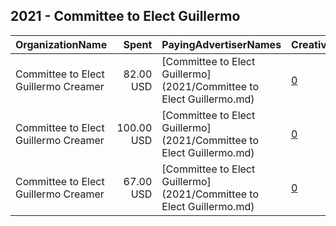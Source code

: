 ## 2021 - Committee to Elect Guillermo 
|OrganizationName|Spent|PayingAdvertiserNames|CreativeUrls|Impressions|Genders|AgeBrackets|CountryCodes|BillingAddresses|CandidateBallotInformation|
|:---|---:|:---|:---|---:|:---|:---|:---|:---|:---|
|Committee to Elect Guillermo Creamer|82.00 USD|[Committee to Elect Guillermo](2021/Committee to Elect Guillermo.md)|[0](https://www.snap.com/political-ads/asset/3ed1f90645caadd54556d98a6300fe143de532e6d2d41c861b4a78448459c11b?mediaType=jpeg)|14,081||23-40|united states|US|Guillermo Creamer for Worcester City Council|
|Committee to Elect Guillermo Creamer|100.00 USD|[Committee to Elect Guillermo](2021/Committee to Elect Guillermo.md)|[0](https://www.snap.com/political-ads/asset/3ed1f90645caadd54556d98a6300fe143de532e6d2d41c861b4a78448459c11b?mediaType=jpeg)|43,440||35-|united states|US|Guillermo Creamer for Worcester City Council|
|Committee to Elect Guillermo Creamer|67.00 USD|[Committee to Elect Guillermo](2021/Committee to Elect Guillermo.md)|[0](https://www.snap.com/political-ads/asset/3ed1f90645caadd54556d98a6300fe143de532e6d2d41c861b4a78448459c11b?mediaType=jpeg)|14,053||18-35|united states|US|Guillermo Creamer for Worcester City Council|
